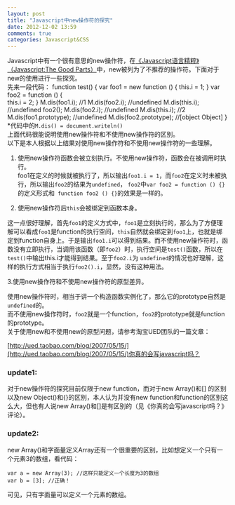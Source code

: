 ```yaml
---
layout: post
title: "Javascript中new操作符的探究"
date: 2012-12-02 13:59
comments: true
categories: Javascript&CSS
---
```


Javascript中有一个很有意思的new操作符，在[《Javascript语言精粹》（Javascript:The Good Parts）](http://book.douban.com/subject/3590768/)中，new被列为了不推荐的操作符。下面对于new的使用进行一些探究。  
先来一段代码：
	function test() {
	    var foo1 = new function () {
	        this.i = 1;
	    }
	    var foo2 = function () {  
	        this.i = 2;
	    }
	    M.dis(foo1.i);		//1
	    M.dis(foo2.i);		//undefined
	    M.dis(this.i);		//undefined
	    foo2();
	    M.dis(foo2.i);		//undefined
	    M.dis(this.i);		//2
	    M.dis(foo1.prototype);	//undefined
	    M.dis(foo2.prototype);	//[object Object]
	}
*代码中的```M.dis() = document.writeln()```  
上面代码很能说明使用new操作符和不使用new操作符的区别。   
以下是本人根据以上结果对使用new操作符和不使用new操作符的一些理解。    

1. 使用new操作符函数会被立刻执行。不使用new操作符，函数会在被调用时执行。  
foo1在定义的时候就被执行了，所以输出```foo1.i = 1```，而```foo2```在定义时未被执行，所以输出```foo2```的结果为```undefined```，
```foo2```中```var foo2 = function () {}```的定义形式和``` function foo2 () {}```的效果是一样的。

2. 使用new操作符后```this```会被绑定到函数本身。  

这一点很好理解，首先```foo1```的定义方式中，```foo1```是立刻执行的，那么为了方便理解可以看成```foo1```是function的执行空间，```this```自然就会绑定到```foo1```上，也就是绑定到function自身上。于是输出```foo1.i```可以得到结果。而不使用new操作符时，函数没有立即执行，当调用该函数（即```foo2```）时，执行空间是```test()```函数，所以在```test()```中输出this.i才能得到结果。至于```foo2.i```为	```undefined```的情况也好理解，这样的执行方式相当于执行```foo2().i```，显然，没有这种用法。

3.使用new操作符和不使用new操作符的原型差异。

使用new操作符时，相当于讲一个构造函数实例化了，那么它的prototype自然是```undefined```的。  
而不使用new操作符时，```foo2```就是一个function，```foo2```的prototype就是function的prototype。  
关于使用new和不使用new的原型问题，请参考淘宝UED团队的一篇文章：

[http://ued.taobao.com/blog/2007/05/15/](http://ued.taobao.com/blog/2007/05/15/)你真的会写javascript吗？

### update1: ###
对于new操作符的探究目前仅限于new function，而对于new Array()和[] 的区别以及new Object()和{}的区别，本人认为并没有new function和function的区别这么大，但也有人说new Array()和[]是有区别的（见《你真的会写javascript吗？》评论）。

### update2: ###
new Array()和字面量定义Array还有一个很重要的区别，比如想定义一个只有一个元素3的数组，看代码：  

	var a = new Array(3); //这样只能定义一个长度为3的数组
	var b = [3]; //正确！

可见，只有字面量可以定义一个元素的数组。